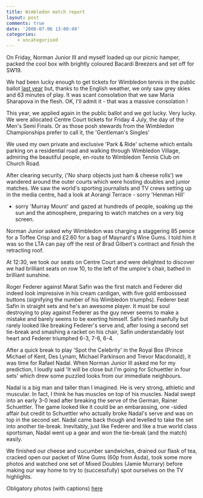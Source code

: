 ```yaml
---
title: Wimbledon match report
layout: post
comments: true
date: '2008-07-06 13:00:49'
categories:
    - uncategorised
---
```

On Friday, Norman Junior III and myself loaded up our picnic hamper,
packed the cool box with brightly coloured Bacardi Breezers and set off
for SW19.

We had been lucky enough to get tickets for Wimbledon tennis in the
public ballot 
[last year](http://www.nbrightside.com/blog/2007/07/01/under-the-covers-at-wimbledon/)
but, thanks to the English weather, we only saw grey skies and 63
minutes of play. It was scant consolation that we saw Maria Sharapova in
the flesh. OK, I'll admit it - that was a massive consolation !

This year, we applied again in the public ballot and we got lucky. Very
lucky. We were allocated Centre Court tickets for Friday 4 July, the day
of the Men's Semi Finals. Or as those posh stewards from the Wimbledon
Championships prefer to call it, the 'Gentleman's Singles'

We used my own private and exclusive 'Park & Ride' scheme which entails
parking on a residential road and walking through Wimbledon Village,
admiring the beautiful people, en-route to Wimbledon Tennis Club on
Church Road.

After clearing security, ('No sharp objects just ham & cheese rolls') we
wandered around the outer courts which were hosting doubles and junior
matches. We saw the world's sporting journalists and TV crews setting up
in the media centre, had a look at Aorangi Terrace - sorry 'Henman Hill'
- sorry 'Murray Mount' and gazed at hundreds of people, soaking up the
sun and the atmosphere, preparing to watch matches on a very big screen.

Norman Junior asked why Wimbledon was charging a staggering 85 pence for
a Toffee Crisp and &pound;2.60 for a bag of Maynard's Wine Gums. I told him it
was so the LTA can pay off the rest of Brad Gilbert's contract and
finish the retracting roof.

At 12:30, we took our seats on Centre Court and were delighted to
discover we had brilliant seats on row 10, to the left of the umpire's
chair, bathed in brilliant sunshine.

Roger Federer against Marat Safin was the first match and Federer did
indeed look impressive in his cream cardigan, with five gold embosssed
buttons (signifying the number of his Wimbledon triumphs). Federer beat
Safin in straight sets and he's an awesome player. It must be soul
destroying to play against Federer as the guy never seems to make a
mistake and barely seems to be exerting himself. Safin tried manfully
but rarely looked like breaking Federer's serve and, after losing a
second set tie-break and smashing a racket on his chair, Safin
understandably lost heart and Federer triumphed 6-3, 7-6, 6-4.

After a quick break to play 'Spot the Celebrity' in the Royal Box
(Prince Michael of Kent, Des Lynam, Michael Parkinson and Trevor
Macdonald), it was time for Rafael Nadal. When Norman Junior III asked
me for my prediction, I loudly said 'It will be close but I'm going for
Schuettler in four sets' which drew some puzzled looks from our
immediate neighbours.

Nadal is a big man and taller than I imagined. He is very strong,
athletic and muscular. In fact, I think he has muscles on top of his
muscles. Nadal swept into an early 3-0 lead after breaking the serve of
the German, Rainer Schuettler. The game looked like it could be an
embarassing, one -sided affair but credit to Schuettler who actually
broke Nadal's serve and was on top in the second set. Nadal came back
though and levelled to take the set into another tie-break. Inevitably,
just like Federer and like a true world class sportsman, Nadal went up a
gear and won the tie-break (and the match) easily.

We finished our cheese and cucumber sandwiches, drained our flask of
tea, cracked open our packet of Wine Gums (60p from Asda), took some
more photos and watched one set of Mixed Doubles (Jamie Murrary) before
making our way home to try to (successfully) spot ourselves on the TV
highlights.

Obligatory photos (with captions)
[here](http://picasaweb.google.com/nbrightside/Wimbledon2008)
